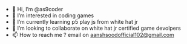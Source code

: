 - 👋 Hi, I’m @as9coder
- 👀 I’m interested in coding games
- 🌱 I’m currently learning p5 play js from white hat jr
- 💞️ I’m looking to collaborate on white hat jr certified game devolpers
- 📫 How to reach me ? email on aanshsoodofficial102@gmail.com


